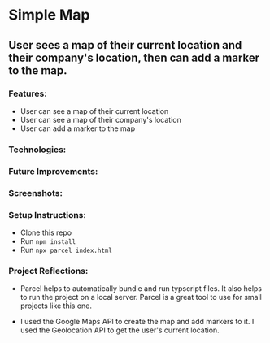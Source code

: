 # Simple Map

## User sees a map of their current location and their company's location, then can add a marker to the map.

### Features:

- User can see a map of their current location
- User can see a map of their company's location
- User can add a marker to the map

### Technologies:

### Future Improvements:

### Screenshots:

### Setup Instructions:

- Clone this repo
- Run `npm install`
- Run `npx parcel index.html`

### Project Reflections:

- Parcel helps to automatically bundle and run typscript files. It also helps to run the project on a local server. Parcel is a great tool to use for small projects like this one.

- I used the Google Maps API to create the map and add markers to it. I used the Geolocation API to get the user's current location.
